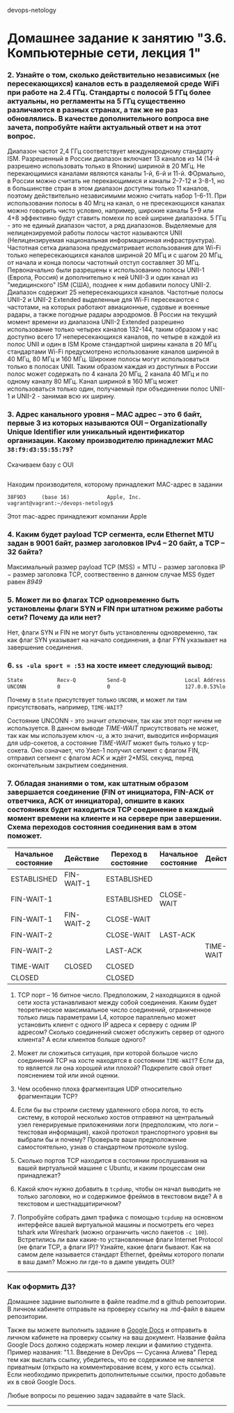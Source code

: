  devops-netology

# Домашнее задание к занятию "3.6. Компьютерные сети, лекция 1"

### 2. Узнайте о том, сколько действительно независимых (не пересекающихся) каналов есть в разделяемой среде WiFi при работе на 2.4 ГГц. Стандарты с полосой 5 ГГц более актуальны, но регламенты на 5 ГГц существенно различаются в разных странах, а так же не раз обновлялись. В качестве дополнительного вопроса вне зачета, попробуйте найти актуальный ответ и на этот вопрос.
   Диапазон частот 2,4 ГГц соответствует международному стандарту ISM. Разрешенный в России диапазон включает 13 каналов из 14 (14-й разрешено использовать только в Японии) шириной в 20 МГц.
   Не перекающимися каналами являются каналы 1-й, 6-й и 11-й. ФОрмально, в России можно считать не перекающимися и каналы 2-7-12 и 3-8-1, но в большинстве стран в этом диапазон доступны только 
   11 каналов, поэтому действительно независимыми можно считать набор 1-6-11. При использовании полосы в 40 Мгц на канал, о не пресекающихся каналах можно говорить чисто условно, например,
   широкие каналы 5+9 или 4+8 эффективно будут ставить помехи по всей ширине диапазона.
   5 ГГц - это не единый диапазон частот, а ряд диапазонов. Выделяемые для нелицензируемой работы полосы частот называются UNII (Нелицензируемая национальная информационная инфраструктура).
   Частотная сетка диапазона предусматривает использования для Wi-Fi только непересекающихся каналов шириной 20 МГц и с шагом 20 МГц, от начала и конца полосы частотный отступ составляет 30 МГц.
   Первоначально были разрешены к использованию полосы UNII-1 (Европа, Россия) и дополнительно к ней UNII-3 и один канал из "медицинского" ISM (США), позднее к ним добавили полосу UNII-2.
   Диапазон содержит 25 непересекающихся каналов. Частотные полосы UNII-2 и UNII-2 Extended выделенные для Wi-Fi пересекаются с частотами, на которых работают авиационные, судовые и военные радары,
   а также погодные радары аэродромов.
   В России на текущий момент времени из диапазона UNII-2 Extended разрешено использование только четырех каналов 132-144, таким образом у нас доступно всего 17 непересекающихся каналов,
   по четыре в каждой из полос UNII и один в ISM
   Кроме стандартной ширины канала в 20 МГц стандартами Wi-Fi предусмотрено использование каналов шириной в 40 МГц, 80 МГц и 160 МГц. Широкие полосы могут использоваться только в полосах UNII.
   Таким образом каждая из доступных в России полос может содержать по 4 канала 20 МГц, 2 канала 40 МГц и по одному каналу 80 МГц. Канал шириной в 160 МГц может использоваться только один,
   получаемый при объединении полос UNII-1 и UNII-2 - занимая всю их ширину.

### 3. Адрес канального уровня – MAC адрес – это 6 байт, первые 3 из которых называются OUI – Organizationally Unique Identifier или уникальный идентификатор организации. Какому производителю принадлежит MAC `38:f9:d3:55:55:79`?
   Скачиваем базу с  OUI
```wget http://standards-oui.ieee.org/oui/oui.txt
```
   Находим производителя, которому принадлежит MAC-адрес в задании
```vagrant@vagrant:~/devops-netology$ grep -i 38f9d3 oui.txt 
38F9D3     (base 16)            Apple, Inc.
vagrant@vagrant:~/devops-netology$ 
```
   Этот mac-адрес принадлежит компании Apple


### 4. Каким будет payload TCP сегмента, если Ethernet MTU задан в 9001 байт, размер заголовков IPv4 – 20 байт, а TCP – 32 байта?
   Максимальный размер payload TCP (MSS) = MTU − размер заголовка IP − размер заголовка TCP, соотвественно в данном случае MSS будет равен *8949*

### 5. Может ли во флагах TCP одновременно быть установлены флаги SYN и FIN при штатном режиме работы сети? Почему да или нет?
   Нет, флаги SYN и FIN не могут быть установленны одновременно, так как флаг SYN указывает на начало соединения, а флаг FYN указывает на завершение соединения.

### 6. `ss -ula sport = :53` на хосте имеет следующий вывод:

```bash
State           Recv-Q          Send-Q                   Local Address:Port                     Peer Address:Port          Process
UNCONN          0               0                        127.0.0.53%lo:domain                        0.0.0.0:*
```
Почему в `State` присутствует только `UNCONN`, и может ли там присутствовать, например, `TIME-WAIT`?

   Состояние UNCONN - это значит *отключен*, так как этот порт ничем не используется.  В данном выводе *TIME-WAIT* присутствовать не может, так как мы используем ключ *-u*, а жто значит,
   выводится информация для udp-сокетов, а  состояние *TIME-WAIT* может быть только у tcp-сокета. Оно означает, что Узел-1 получил сегмент с флагом FIN, отправил сегмент с флагом ACK и 
   ждёт 2*MSL секунд, перед окончательным закрытием соединения. 

### 7. Обладая знаниями о том, как штатным образом завершается соединение (FIN от инициатора, FIN-ACK от ответчика, ACK от инициатора), опишите в каких состояниях будет находиться TCP соединение в каждый момент времени на клиенте и на сервере при завершении. Схема переходов состояния соединения вам в этом поможет.
Начальное состояние|Действие|Переход в состояние|Начальное состояние|Действие|Переход в состояние
-------------------|--------|-------------------|-------------------|--------|-------------------
ESTABLISHED|FIN-WAIT-1|ESTABLISHED| |
FIN-WAIT-1| |ESTABLISHED|CLOSE-WAIT
FIN-WAIT-1|FIN-WAIT-2|CLOSE-WAIT| |
FIN-WAIT-2| |CLOSE-WAIT|LAST-ACK
FIN-WAIT-2| |LAST-ACK| |TIME-WAIT| |LAST-ACK|CLOSED
TIME-WAIT|CLOSED|CLOSED| |
CLOSED| |CLOSED| |

1. TCP порт – 16 битное число. Предположим, 2 находящихся в одной сети хоста устанавливают между собой соединения. Каким будет теоретическое максимальное число соединений, ограниченное только лишь параметрами L4, которое параллельно может установить клиент с одного IP адреса к серверу с одним IP адресом? Сколько соединений сможет обслужить сервер от одного клиента? А если клиентов больше одного?

1. Может ли сложиться ситуация, при которой большое число соединений TCP на хосте находятся в состоянии  `TIME-WAIT`? Если да, то является ли она хорошей или плохой? Подкрепите свой ответ пояснением той или иной оценки.

1. Чем особенно плоха фрагментация UDP относительно фрагментации TCP?

1. Если бы вы строили систему удаленного сбора логов, то есть систему, в которой несколько хостов отправяют на центральный узел генерируемые приложениями логи (предположим, что логи – текстовая информация), какой протокол транспортного уровня вы выбрали бы и почему? Проверьте ваше предположение самостоятельно, узнав о стандартном протоколе syslog.

1. Сколько портов TCP находится в состоянии прослушивания на вашей виртуальной машине с Ubuntu, и каким процессам они принадлежат?

1. Какой ключ нужно добавить в `tcpdump`, чтобы он начал выводить не только заголовки, но и содержимое фреймов в текстовом виде? А в текстовом и шестнадцатиричном?

1. Попробуйте собрать дамп трафика с помощью `tcpdump` на основном интерфейсе вашей виртуальной машины и посмотреть его через tshark или Wireshark (можно ограничить число пакетов `-c 100`). Встретились ли вам какие-то установленные флаги Internet Protocol (не флаги TCP, а флаги IP)? Узнайте, какие флаги бывают. Как на самом деле называется стандарт Ethernet, фреймы которого попали в ваш дамп? Можно ли где-то в дампе увидеть OUI?

 
 ---

### Как оформить ДЗ?

Домашнее задание выполните в файле readme.md в github репозитории. В личном кабинете отправьте на проверку ссылку на .md-файл в вашем репозитории.

Также вы можете выполнить задание в [Google Docs](https://docs.google.com/document/u/0/?tgif=d) и отправить в личном кабинете на проверку ссылку на ваш документ.
Название файла Google Docs должно содержать номер лекции и фамилию студента. Пример названия: "1.1. Введение в DevOps — Сусанна Алиева"
Перед тем как выслать ссылку, убедитесь, что ее содержимое не является приватным (открыто на комментирование всем, у кого есть ссылка). 
Если необходимо прикрепить дополнительные ссылки, просто добавьте их в свой Google Docs.

Любые вопросы по решению задач задавайте в чате Slack.

---


